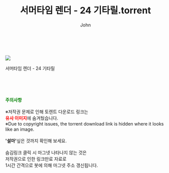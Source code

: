﻿---
layout: post
title:  "    서머타임 렌더 - 24 기타릴.torrent"
author: John
categories: [ 애니/만화 ]
tags: [  ]
image: https://torrentrj55.com/uploadfile/full/987dc26a60efb65a751fbb204a1d035a57a340ee.jpg 
description: "    서머타임 렌더 - 24 기타릴 torrent 정보 공유"
toc: true
toc_sticky: true
---

<br>
<p><img src="https://torrentrj55.com/uploadfile/full/987dc26a60efb65a751fbb204a1d035a57a340ee.jpg"/></p>
 서머타임 렌더 - 24 기타릴  
    
<br><br><br>
<p data-ke-size="size16"><b><span style="color: green;">주의사항</span></b><br /><br />※저작권 문제로 인해 토렌트 다운로드 링크는<br /><b><span style="color: red;">유사 이미지</span></b>에 숨겨뒀습니다.<br />※Due to copyright issues, the torrent download link is hidden where it looks like an image.<br /><br /><b>'설마'</b>싶은 것까지 확인해 보세요.<br /><br />숨김링크 클릭 시 마그넷 나타나지 않는 것은<br />저작권으로 인한 링크만료 자료로<br />1시간 간격으로 봇에 의해 마그넷 주소 갱신됩니다.</p>
